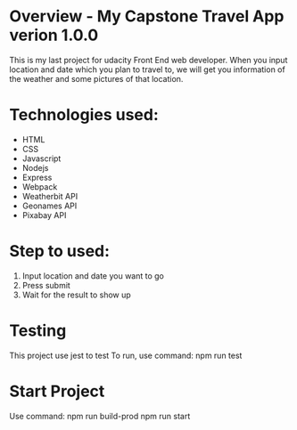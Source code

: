 # Overview - My Capstone Travel App verion 1.0.0
This is my last project for udacity Front End web developer.
When you input location and date which you plan to travel to, we will get you information of the weather and some pictures of that location.

# Technologies used:
- HTML
- CSS
- Javascript
- Nodejs
- Express
- Webpack
- Weatherbit API
- Geonames API
- Pixabay API

# Step to used:
1. Input location and date you want to go
2. Press submit
3. Wait for the result to show up

# Testing
This project use jest to test
To run, use command:
  npm run test

# Start Project
Use command:
  npm run build-prod
  npm run start